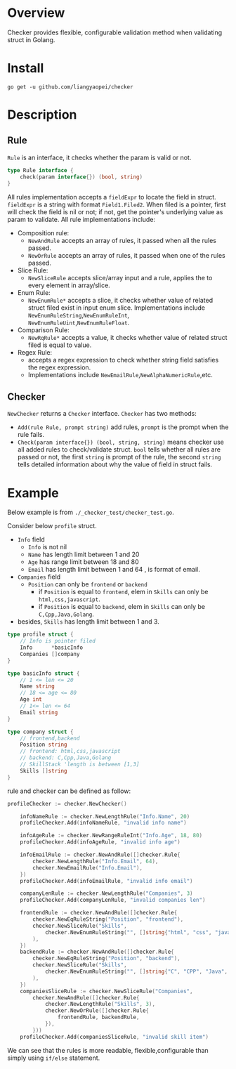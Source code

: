 # Overview
Checker provides flexible, configurable validation method when validating struct in Golang.

# Install
```
go get -u github.com/liangyaopei/checker
```

# Description
## Rule
`Rule` is an interface, it checks whether the param is valid or not.
```go
type Rule interface {
	check(param interface{}) (bool, string)
}
```
All rules implementation accepts a `fieldExpr` to locate the field in struct.
`fieldExpr` is a string with format `Field1.Filed2`.
When filed is a pointer, first will check the field is nil or not; if not, get the pointer's
underlying value as param to validate.
All rule implementations include:
- Composition rule:
    - `NewAndRule` accepts an array of rules, it passed when all the rules  passed.
    - `NewOrRule` accepts an array of rules, it passed when one of the rules passed.
- Slice Rule: 
    - `NewSliceRule` accepts slice/array input and a rule, applies the to every element in array/slice.
- Enum Rule:
    - `NewEnumRule*` accepts a slice, it checks whether value of related struct filed exist in input enum slice. 
    Implementations include `NewEnumRuleString`,`NewEnumRuleInt`, `NewEnumRuleUint`,`NewEnumRuleFloat`.
- Comparison Rule:
    - `NewRqRule*` accepts a value, it checks whether value of related struct filed is equal to value.
- Regex Rule:
    - accepts a regex expression to check whether string field satisfies the regex expression.
    - Implementations include `NewEmailRule`,`NewAlphaNumericRule`,etc.
    

## Checker
`NewChecker` returns a `Checker` interface. `Checker` has two methods:
- `Add(rule Rule, prompt string)` add rules, `prompt` is the prompt when the rule fails.
- `Check(param interface{}) (bool, string, string)` means checker use all added rules to check/validate struct.
`bool` tells whether all rules are passed or not, the first `string` is prompt of the rule, the second `string`
tells detailed information about why the value of field in struct fails.

# Example
Below example is from `./_checker_test/checker_test.go`.

Consider below `profile` struct. 
- `Info` field
    - `Info` is not nil
    - `Name` has length limit between 1 and 20
    - `Age` has range limit between 18 and 80
    - `Email` has length limit between 1 and 64 , is  format of email.
-  `Companies` field
    - `Position` can only be `frontend` or `backend`
        - if `Position` is equal to `frontend`, elem in `Skills` can only be `html,css,javascript`.
        - if `Position` is equal to `backend`, elem in `Skills` can only be `C,Cpp,Java,Golang`.
 - besides, `Skills` has length limit between 1 and 3.
```go
type profile struct {
	// Info is pointer filed
	Info      *basicInfo
	Companies []company
}

type basicInfo struct {
	// 1 <= len <= 20
	Name string
	// 18 <= age <= 80
	Age int
	// 1<= len <= 64
	Email string
}

type company struct {
	// frontend,backend
	Position string
	// frontend: html,css,javascript
	// backend: C,Cpp,Java,Golang
	// SkillStack 'length is between [1,3]
	Skills []string
}
```
rule and checker can be defined as follow:
```go
profileChecker := checker.NewChecker()

	infoNameRule := checker.NewLengthRule("Info.Name", 20)
	profileChecker.Add(infoNameRule, "invalid info name")

	infoAgeRule := checker.NewRangeRuleInt("Info.Age", 18, 80)
	profileChecker.Add(infoAgeRule, "invalid info age")

	infoEmailRule := checker.NewAndRule([]checker.Rule{
		checker.NewLengthRule("Info.Email", 64),
		checker.NewEmailRule("Info.Email"),
	})
	profileChecker.Add(infoEmailRule, "invalid info email")

	companyLenRule := checker.NewLengthRule("Companies", 3)
	profileChecker.Add(companyLenRule, "invalid companies len")

	frontendRule := checker.NewAndRule([]checker.Rule{
		checker.NewEqRuleString("Position", "frontend"),
		checker.NewSliceRule("Skills",
			checker.NewEnumRuleString("", []string{"html", "css", "javascript"}),
		),
	})
	backendRule := checker.NewAndRule([]checker.Rule{
		checker.NewEqRuleString("Position", "backend"),
		checker.NewSliceRule("Skills",
			checker.NewEnumRuleString("", []string{"C", "CPP", "Java", "Golang"}),
		),
	})
	companiesSliceRule := checker.NewSliceRule("Companies",
		checker.NewAndRule([]checker.Rule{
			checker.NewLengthRule("Skills", 3),
			checker.NewOrRule([]checker.Rule{
				frontendRule, backendRule,
			}),
		}))
	profileChecker.Add(companiesSliceRule, "invalid skill item")
```
We can see that the rules is more readable, flexible,configurable 
than simply using `if/else` statement.